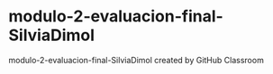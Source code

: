 # modulo-2-evaluacion-final-SilviaDimol
modulo-2-evaluacion-final-SilviaDimol created by GitHub Classroom
